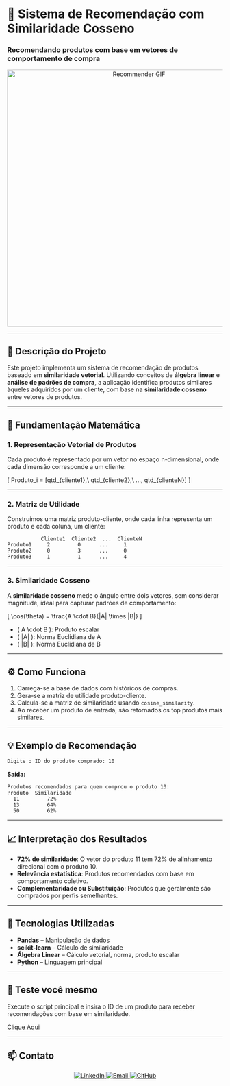 
# 🔗 Sistema de Recomendação com Similaridade Cosseno  
### Recomendando produtos com base em vetores de comportamento de compra

<p align="center">
  <img src="https://miro.medium.com/v2/resize:fit:1400/1*G5eDcA1vMpGg2s0gN4tX4g.gif" width="600" alt="Recommender GIF"/>
</p>

---

## 📌 Descrição do Projeto

Este projeto implementa um sistema de recomendação de produtos baseado em **similaridade vetorial**. Utilizando conceitos de **álgebra linear** e **análise de padrões de compra**, a aplicação identifica produtos similares àqueles adquiridos por um cliente, com base na **similaridade cosseno** entre vetores de produtos.

---

## 🧠 Fundamentação Matemática

### 1. Representação Vetorial de Produtos  
Cada produto é representado por um vetor no espaço n-dimensional, onde cada dimensão corresponde a um cliente:

\[
Produto_i = [qtd_{cliente1},\ qtd_{cliente2},\ ..., qtd_{clienteN}]
\]

---

### 2. Matriz de Utilidade  
Construímos uma matriz produto-cliente, onde cada linha representa um produto e cada coluna, um cliente:

```
           Cliente1  Cliente2  ...  ClienteN
Produto1     2         0      ...     1
Produto2     0         3      ...     0
Produto3     1         1      ...     4
```

---

### 3. Similaridade Cosseno  

A **similaridade cosseno** mede o ângulo entre dois vetores, sem considerar magnitude, ideal para capturar padrões de comportamento:

\[
\cos(\theta) = \frac{A \cdot B}{\|A\| \times \|B\|}
\]

- \( A \cdot B \): Produto escalar  
- \( \|A\| \): Norma Euclidiana de A  
- \( \|B\| \): Norma Euclidiana de B


---

## ⚙️ Como Funciona

1. Carrega-se a base de dados com históricos de compras.
2. Gera-se a matriz de utilidade produto-cliente.
3. Calcula-se a matriz de similaridade usando `cosine_similarity`.
4. Ao receber um produto de entrada, são retornados os top produtos mais similares.

---

## 💡 Exemplo de Recomendação

```bash
Digite o ID do produto comprado: 10
```

**Saída:**
```
Produtos recomendados para quem comprou o produto 10:
Produto  Similaridade
  11         72%
  13         64%
  50         62%
```

---

## 📈 Interpretação dos Resultados

- **72% de similaridade**: O vetor do produto 11 tem 72% de alinhamento direcional com o produto 10.
- **Relevância estatística**: Produtos recomendados com base em comportamento coletivo.
- **Complementaridade ou Substituição**: Produtos que geralmente são comprados por perfis semelhantes.

---

## 📂 Tecnologias Utilizadas

- **Pandas** – Manipulação de dados
- **scikit-learn** – Cálculo de similaridade
- **Álgebra Linear** – Cálculo vetorial, norma, produto escalar
- **Python** – Linguagem principal

---

## 🧪 Teste você mesmo

Execute o script principal e insira o ID de um produto para receber recomendações com base em similaridade.

[Clique Aqui](https://github.com/Gusta765/Recomenda-es-de-Produtos-por-Afinidade/blob/main/Sistema_Recomenda%C3%A7%C3%A3o.ipynb)

---

## 📫 Contato

<p align="center">
  <a href="https://www.linkedin.com/in/gustavo-barbosa-868976236/">
    <img src="https://img.shields.io/badge/LinkedIn-0A66C2?style=for-the-badge&logo=linkedin&logoColor=white" alt="LinkedIn">
  </a>
  <a href="mailto:gustavobarbosa7744@gmail.com">
    <img src="https://img.shields.io/badge/Email-D14836?style=for-the-badge&logo=gmail&logoColor=white" alt="Email">
  </a>
  <a href="https://github.com/seu-usuario">
    <img src="https://img.shields.io/badge/GitHub-181717?style=for-the-badge&logo=github&logoColor=white" alt="GitHub">
  </a>
</p>
